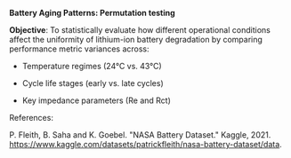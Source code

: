**Battery Aging Patterns: Permutation testing**

**Objective**:
To statistically evaluate how different operational conditions affect the uniformity of lithium-ion battery degradation by comparing performance metric variances across:

- Temperature regimes (24°C vs. 43°C)

- Cycle life stages (early vs. late cycles)

- Key impedance parameters (Re and Rct)



References:

P. Fleith, B. Saha and K. Goebel. "NASA Battery Dataset." Kaggle, 2021. https://www.kaggle.com/datasets/patrickfleith/nasa-battery-dataset/data.
